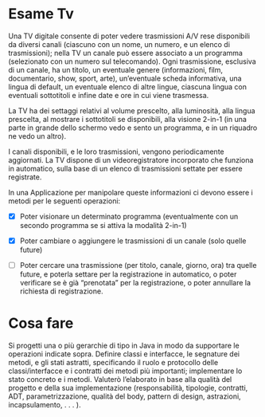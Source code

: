 # Esame Tv

Una TV digitale consente di poter vedere trasmissioni A/V rese disponibili da diversi canali (ciascuno con un nome, un numero, e un elenco di trasmissioni); nella TV un canale può essere associato a un programma (selezionato con un numero sul telecomando). Ogni trasmissione, esclusiva di un canale, ha un titolo, un eventuale genere (informazioni, film, documentario, show, sport, arte), un’eventuale scheda informativa, una lingua di default, un eventuale elenco di altre lingue, ciascuna lingua con eventuali sottotitoli e infine date e ore in cui viene trasmessa.

La TV ha dei settaggi relativi al volume prescelto, alla luminosità, alla lingua prescelta, al mostrare i sottotitoli se disponibili, alla visione 2-in-1 (in una parte in grande dello schermo vedo e sento un programma, e in un riquadro ne vedo un altro). 

I canali disponibili, e le loro trasmissioni, vengono periodicamente aggiornati. La TV dispone di un videoregistratore incorporato che funziona in automatico, sulla base di un elenco di trasmissioni settate per essere registrate. 

In una Applicazione per manipolare queste informazioni ci devono essere i metodi per le seguenti operazioni:

- [x] Poter visionare un determinato programma (eventualmente con un secondo programma se si attiva la modalità 2-in-1)

- [x] Poter cambiare o aggiungere le trasmissioni di un canale (solo quelle future) 

- [ ] Poter cercare una trasmissione (per titolo, canale, giorno, ora) tra quelle future, e poterla settare per la registrazione in automatico, o poter verificare se è già “prenotata” per la registrazione, o poter annullare la richiesta di registrazione.

# Cosa fare

Si progetti una o più gerarchie di tipo in Java in modo da supportare le operazioni indicate sopra. Definire classi e interfacce, le segnature dei metodi, e gli stati astratti, specificando il ruolo e protocollo delle classi/interfacce e i contratti dei metodi più importanti; implementare lo stato concreto e i metodi. Valuterò l’elaborato in base alla qualità del progetto e della sua implementazione (responsabilità, tipologie, contratti, ADT, parametrizzazione, qualità del body, pattern di design, astrazioni, incapsulamento, . . . ). 
